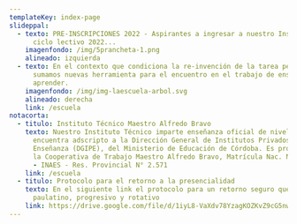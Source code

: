 ```yaml
---
templateKey: index-page
slideppal:
  - texto: PRE-INSCRIPCIONES 2022 - Aspirantes a ingresar a nuestro Instituto en el
      ciclo lectivo 2022...
    imagenfondo: /img/5prancheta-1.png
    alineado: izquierda
  - texto: En el contexto que condiciona la re-invención de la tarea pedagógica,
      sumamos nuevas herramienta para el encuentro en el trabajo de enseñar y
      aprender.
    imagenfondo: /img/img-laescuela-arbol.svg
    alineado: derecha
    link: /escuela
notacorta:
  - titulo: Instituto Técnico Maestro Alfredo Bravo
    texto: Nuestro Instituto Técnico imparte enseñanza oficial de nivel medio y se
      encuentra adscripto a la Dirección General de Institutos Privados de
      Enseñanza (DGIPE), del Ministerio de Educación de Córdoba. Es propiedad de
      la Cooperativa de Trabajo Maestro Alfredo Bravo, Matrícula Nac. N° 26.534
      - INAES - Res. Provincial N° 2.571
    link: /escuela
  - titulo: Protocolo para el retorno a la presencialidad
    texto: En el siguiente link el protocolo para un retorno seguro que será
      paulatino, progresivo y rotativo
    link: https://drive.google.com/file/d/1iyL8-VaXdv78YzagKOZKvZ9cG5nwePl8/view?usp=sharing
---
```

